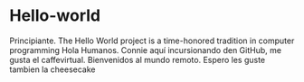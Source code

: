 # Hello-world
Principiante. The Hello World project is a time-honored tradition in computer programming
Hola Humanos. Connie aquí incursionando den GitHub, me gusta el caffevirtual. Bienvenidos al mundo remoto. Espero les guste tambien la cheesecake
